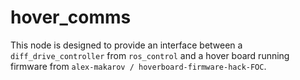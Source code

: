 # hover_comms


This node is designed to provide an interface between a `diff_drive_controller` from `ros_control` and a hover board running firmware from `alex-makarov
/
hoverboard-firmware-hack-FOC`.